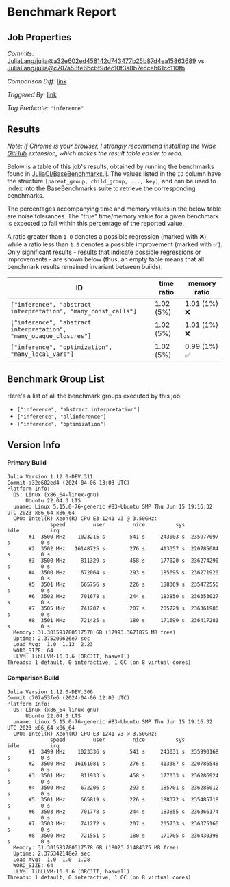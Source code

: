 # Benchmark Report

## Job Properties

*Commits:* [JuliaLang/julia@a32e602ed458142d743477b25b87d4ea15863689](https://github.com/JuliaLang/julia/commit/a32e602ed458142d743477b25b87d4ea15863689) vs [JuliaLang/julia@c707a53fe6bc6f9dec10f3a8b7ecceb61cc110fb](https://github.com/JuliaLang/julia/commit/c707a53fe6bc6f9dec10f3a8b7ecceb61cc110fb)

*Comparison Diff:* [link](https://github.com/JuliaLang/julia/compare/c707a53fe6bc6f9dec10f3a8b7ecceb61cc110fb..a32e602ed458142d743477b25b87d4ea15863689)

*Triggered By:* [link](https://github.com/JuliaLang/julia/pull/53953#issuecomment-2041076425)

*Tag Predicate:* `"inference"`

## Results

*Note: If Chrome is your browser, I strongly recommend installing the [Wide GitHub](https://chrome.google.com/webstore/detail/wide-github/kaalofacklcidaampbokdplbklpeldpj?hl=en)
extension, which makes the result table easier to read.*

Below is a table of this job's results, obtained by running the benchmarks found in
[JuliaCI/BaseBenchmarks.jl](https://github.com/JuliaCI/BaseBenchmarks.jl). The values
listed in the `ID` column have the structure `[parent_group, child_group, ..., key]`,
and can be used to index into the BaseBenchmarks suite to retrieve the corresponding
benchmarks.

The percentages accompanying time and memory values in the below table are noise tolerances. The "true"
time/memory value for a given benchmark is expected to fall within this percentage of the reported value.

A ratio greater than `1.0` denotes a possible regression (marked with :x:), while a ratio less
than `1.0` denotes a possible improvement (marked with :white_check_mark:). Only significant results - results
that indicate possible regressions or improvements - are shown below (thus, an empty table means that all
benchmark results remained invariant between builds).

| ID | time ratio | memory ratio |
|----|------------|--------------|
| `["inference", "abstract interpretation", "many_const_calls"]` | 1.02 (5%)  | 1.01 (1%) :x: |
| `["inference", "abstract interpretation", "many_opaque_closures"]` | 1.02 (5%)  | 1.01 (1%) :x: |
| `["inference", "optimization", "many_local_vars"]` | 1.02 (5%)  | 0.99 (1%) :white_check_mark: |

## Benchmark Group List

Here's a list of all the benchmark groups executed by this job:

- `["inference", "abstract interpretation"]`
- `["inference", "allinference"]`
- `["inference", "optimization"]`

## Version Info

#### Primary Build

```
Julia Version 1.12.0-DEV.311
Commit a32e602ed4 (2024-04-06 13:03 UTC)
Platform Info:
  OS: Linux (x86_64-linux-gnu)
      Ubuntu 22.04.3 LTS
  uname: Linux 5.15.0-76-generic #83-Ubuntu SMP Thu Jun 15 19:16:32 UTC 2023 x86_64 x86_64
  CPU: Intel(R) Xeon(R) CPU E3-1241 v3 @ 3.50GHz: 
              speed         user         nice          sys         idle          irq
       #1  3500 MHz    1023215 s        541 s     243003 s  235977097 s          0 s
       #2  3502 MHz   16148725 s        276 s     413357 s  220785684 s          0 s
       #3  3500 MHz     811329 s        458 s     177020 s  236274290 s          0 s
       #4  3500 MHz     672064 s        293 s     185695 s  236271920 s          0 s
       #5  3501 MHz     665756 s        226 s     188369 s  235472556 s          0 s
       #6  3502 MHz     701678 s        244 s     183850 s  236353027 s          0 s
       #7  3505 MHz     741207 s        207 s     205729 s  236361986 s          0 s
       #8  3501 MHz     721425 s        180 s     171699 s  236417281 s          0 s
  Memory: 31.301593780517578 GB (17993.3671875 MB free)
  Uptime: 2.375209626e7 sec
  Load Avg:  1.0  1.13  2.23
  WORD_SIZE: 64
  LLVM: libLLVM-16.0.6 (ORCJIT, haswell)
Threads: 1 default, 0 interactive, 1 GC (on 8 virtual cores)

```

#### Comparison Build

```
Julia Version 1.12.0-DEV.306
Commit c707a53fe6 (2024-04-06 12:03 UTC)
Platform Info:
  OS: Linux (x86_64-linux-gnu)
      Ubuntu 22.04.3 LTS
  uname: Linux 5.15.0-76-generic #83-Ubuntu SMP Thu Jun 15 19:16:32 UTC 2023 x86_64 x86_64
  CPU: Intel(R) Xeon(R) CPU E3-1241 v3 @ 3.50GHz: 
              speed         user         nice          sys         idle          irq
       #1  3499 MHz    1023336 s        541 s     243031 s  235990168 s          0 s
       #2  3500 MHz   16161081 s        276 s     413387 s  220786548 s          0 s
       #3  3501 MHz     811933 s        458 s     177033 s  236286924 s          0 s
       #4  3500 MHz     672206 s        293 s     185701 s  236285012 s          0 s
       #5  3501 MHz     665819 s        226 s     188372 s  235485718 s          0 s
       #6  3503 MHz     701778 s        244 s     183855 s  236366174 s          0 s
       #7  3503 MHz     741272 s        207 s     205733 s  236375166 s          0 s
       #8  3500 MHz     721551 s        180 s     171705 s  236430398 s          0 s
  Memory: 31.301593780517578 GB (18023.21484375 MB free)
  Uptime: 2.375342148e7 sec
  Load Avg:  1.0  1.0  1.28
  WORD_SIZE: 64
  LLVM: libLLVM-16.0.6 (ORCJIT, haswell)
Threads: 1 default, 0 interactive, 1 GC (on 8 virtual cores)

```
